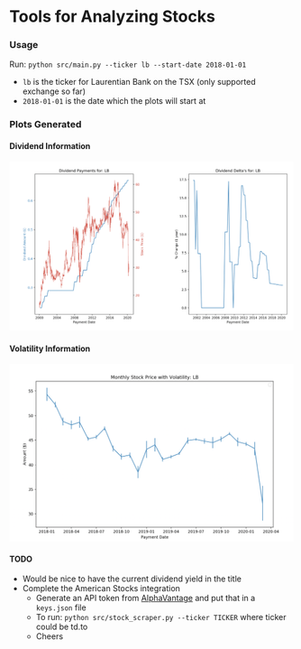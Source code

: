 # Tools for Analyzing Stocks

### Usage
Run: `python src/main.py --ticker lb --start-date 2018-01-01`
* `lb` is the ticker for Laurentian Bank on the TSX (only supported exchange so far)
* `2018-01-01` is the date which the plots will start at

### Plots Generated
#### Dividend Information
![Dividend Information](./img/lb_div.png)
#### Volatility Information
![Volatility Information](./img/lb_monthly.png)


#### TODO
* Would be nice to have the current dividend yield in the title
* Complete the American Stocks integration
    * Generate an API token from [AlphaVantage](https://www.alphavantage.co/support/#api-key) and put that in a `keys.json` file
    * To run: `python src/stock_scraper.py --ticker TICKER` where ticker could be td.to
    * Cheers